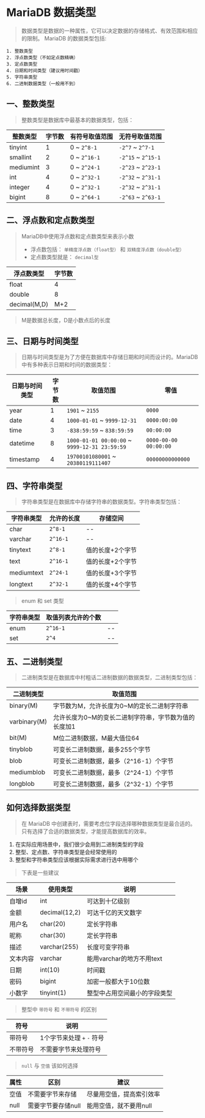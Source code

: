 # MariaDB 数据类型

> 数据类型是数据的一种属性，它可以决定数据的存储格式、有效范围和相应的限制。 MariaDB 的数据类型包括:

```shell
1. 整数类型
2. 浮点数类型（不如定点数精确）
3. 定点数类型
4. 日期和时间类型（建议用时间戳）
5. 字符串类型
6. 二进制数据类型（一般用不到）
```

## 一、整数类型

> 整数类型是数据库中最基本的数据类型，包括：

| 整数类型      | 字节数 | 有符号取值范围      | 无符号取值范围            |
| --------- | --- | ------------ | ------------------ |
| tinyint   | 1   | 0 ~ `2^8-1`  | `-2^7` ~ `2^7-1`   |
| smallint  | 2   | 0 ~ `2^16-1` | `-2^15` ~ `2^15-1` |
| mediumint | 3   | 0 ~ `2^24-1` | `-2^23` ~ `2^23-1` |
| int       | 4   | 0 ~ `2^32-1` | `-2^32` ~ `2^31-1` |
| integer   | 4   | 0 ~ `2^32-1` | `-2^32` ~ `2^31-1` |
| bigint    | 8   | 0 ~ `2^64-1` | `-2^63` ~ `2^63-1` |

## 二、浮点数和定点数类型

> MariaDB中使用浮点数和定点数类型来表示小数
>
> -   浮点数包括： `单精度浮点数（float型）` 和 `双精度浮点数（double型）`
> -   定点数类型就是： `decimal型`

| 浮点数类型        | 字节数 |
| ------------ | --- |
| float        | 4   |
| double       | 8   |
| decimal(M,D) | M+2 |

> M是数据总长度，D是小数点后的长度

## 三、日期与时间类型

> 日期与时间类型是为了方便在数据库中存储日期和时间而设计的。MariaDB中有多种表示日期和时间的数据类型：

| 日期与时间类型   | 字节数 | 取值范围                                          | 零值                    |
| --------- | --- | --------------------------------------------- | --------------------- |
| year      | 1   | `1901` ~ `2155`                               | `0000`                |
| date      | 4   | `1000-01-01` ~ `9999-12-31`                   | `0000:00:00`          |
| time      | 3   | `-838:59:59` ~ `838:59:59`                    | `00:00:00`            |
| datetime  | 8   | `1000-01-01 00:00:00` ~ `9999-12-31 23:59:59` | `0000-00-00 00:00:00` |
| timestamp | 4   | `19700101080001` ~ `20380119111407`           | `00000000000000`      |

## 四、字符串类型

> 字符串类型是在数据库中存储字符串的数据类型。字符串类型包括：

| 字符串类型      | 允许的长度    | 存储空间      |
| ---------- | -------- | --------- |
| char       | `2^8-1`  | --        |
| varchar    | `2^16-1` | --        |
| tinytext   | `2^8-1`  | 值的长度+2个字节 |
| text       | `2^16-1` | 值的长度+2个字节 |
| mediumtext | `2^24-1` | 值的长度+3个字节 |
| longtext   | `2^32-1` | 值的长度+4个字节 |

> enum 和 set 类型

| 字符串类型 | 取值列表允许的个数 |     |
| ----- | --------- | --- |
| enum  | `2^16-1`  | --  |
| set   | `2^4`     | --  |

## 五、二进制类型

> 二进制类型是在数据库中村粗话二进制数据的数据类型，二进制类型包括：

| 二进制类型        | 取值范围                         |
| ------------ | ---------------------------- |
| binary(M)    | 字节数为M，允许长度为0~M的定长二进制字符串      |
| varbinary(M) | 允许长度为0~M的变长二进制字符串，字节数为值的长度加1 |
| bit(M)       | M位二进制数据，M最大值位64              |
| tinyblob     | 可变长二进制数据，最多255个字节            |
| blob         | 可变长二进制数据，最多（2^16-1）个字节       |
| mediumblob   | 可变长二进制数据，最多（2^24-1）个字节       |
| longblob     | 可变长二进制数据，最多（2^32-1）个字节       |

## 如何选择数据类型

> 在 MariaDB 中创建表时，需要考虑位字段选择哪种数据类型是最合适的。只有选择了合适的数据类型，才能提高数据库的效率。

1.  在实际应用场景中，我们很少会用到二进制类型的字段
2.  整型、定点数、字符串类型是会经常使用的
3.  整型和字符串类型应该根据实际需求进行选中用哪个

> 下表是一些建议

| 场景   | 使用类型          | 说明                 |
| ---- | ------------- | ------------------ |
| 自增id | int           | 可达到十亿级别            |
| 金额   | decimal(12,2) | 可达千亿的天文数字          |
| 用户名  | char(20)      | 定长字符串              |
| 昵称   | char(30)      | 定长字符串              |
| 描述   | varchar(255)  | 长度可变字符串            |
| 文本内容 | varchar       | 能用varchar的地方不用text |
| 日期   | int(10)       | 时间戳                |
| 密码   | bigint        | 加密一般都大于10位数        |
| 小数字  | tinyint(1)    | 整型中占用空间最小的字段类型     |

> 整型中 `带符号` 和 `不带符号` 的区别

| 符号   | 说明                 |
| ---- | ------------------ |
| 带符号  | 1个字节来处理 `+` `-` 符号 |
| 不带符号 | 不需要字节来处理符号         |

> `null` 与 `空值` 该如何选择

| 属性   | 区别          | 建议            |
| ---- | ----------- | ------------- |
| 空值   | 不需要字节来存储    | 尽量用空值，提高索引效率  |
| null | 需要字节要存储null | 能用空值，就不要用null |
